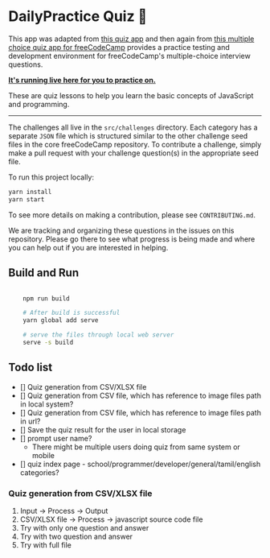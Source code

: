 # DailyPractice Quiz 🏅

This app was adapted from [this quiz app](https://github.com/bonham000/react-quiz-app) and then again from [this multiple choice quiz app for freeCodeCamp](https://github.com/bonham000/multiple-choice-questions) provides a practice testing and development environment for freeCodeCamp's multiple-choice interview questions.

**[It's running live here for you to practice on.](https://app-time-lessons.surge.sh/)**

These are quiz lessons to help you learn the basic concepts of JavaScript and programming.

---

The challenges all live in the `src/challenges` directory. Each category has a separate `JSON` file which is structured similar to the other challenge seed files in the core freeCodeCamp repository. To contribute a challenge, simply make a pull request with your challenge question(s) in the appropriate seed file.

To run this project locally:

```sh
yarn install
yarn start
```

To see more details on making a contribution, please see `CONTRIBUTING.md`.

We are tracking and organizing these questions in the issues on this repository. Please go there to see what progress is being made and where you can help out if you are interested in helping.

## Build and Run

```bash

    npm run build

    # After build is successful
    yarn global add serve

    # serve the files through local web server
    serve -s build
```

## Todo list

- [] Quiz generation from CSV/XLSX file
- [] Quiz generation from CSV file, which has reference to image files path in local system?
- [] Quiz generation from CSV file, which has reference to image files path in url?
- [] Save the quiz result for the user in local storage
- [] prompt user name?
  * There might be multiple users doing quiz from same system or mobile
- [] quiz index page - school/programmer/developer/general/tamil/english categories?


### Quiz generation from CSV/XLSX file

1. Input -> Process -> Output
2. CSV/XLSX file -> Process -> javascript source code file
3. Try with only one question and answer
4. Try with two question and answer
5. Try with full file
